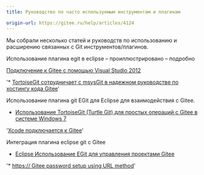 ```yaml
---
title: Руководство по часто используемым инструментам и плагинам

origin-url: https://gitee.ru/help/articles/4124
---
```


Мы собрали несколько статей и руководств по использованию и расширению связанных с Git инструментов/плагинов.

Использование плагина egit в eclipse – проиллюстрировано – подробно

<a href="http://my.oschina.net/gal/blog/141442" target="_blank">Подключение к Gitee с помощью Visual Studio 2012</a>

'* <a href="http://my.oschina.net/icelily/blog/141342" target="_blank">TortoiseGit сотрудничает с msysGit в надежном руководстве по хостингу кода Gitee</a>'

Использование плагина git EGit для Eclipse для взаимодействия с Gitee.

* <a href="http://my.oschina.net/longxuu/blog/141699" target="_blank">Использование TortoiseGit (Turtle Git) для простых операций с Gitee в системе Windows 7</a>

'<a href="http://my.oschina.net/zxs/blog/142544" target="_blank">Xcode подключается к Gitee</a>'

Интеграция плагина eclipse git с Gitee

* <a href="http://my.oschina.net/China2012/blog/174874" target="_blank">Eclipse
  Использование EGit для управления проектами Gitee</a>

'* <a href="http://gitee.ru/oschina/git-osc/issues/2586" target="_blank">https:// Gitee password setup using URL method</a>'